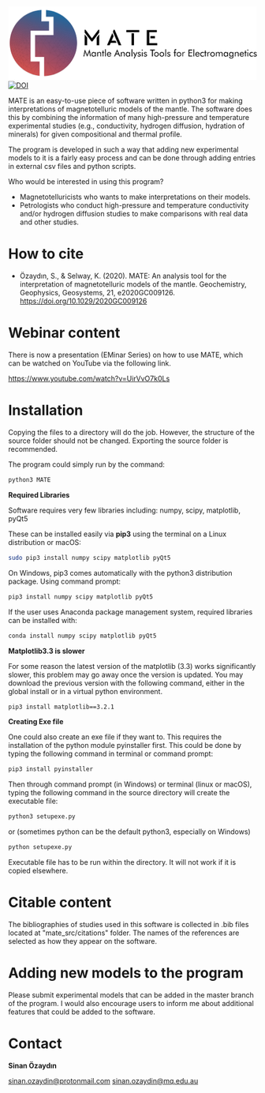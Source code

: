 <img src="https://github.com/sinanozaydin/MATE/blob/master/mate_src/mate_full.png">
<a href="https://zenodo.org/badge/latestdoi/255912421"><img src="https://zenodo.org/badge/255912421.svg" alt="DOI"></a>

MATE is an easy-to-use piece of software written in python3 for making interpretations of magnetotelluric models of the mantle. The software does this by combining the information of many high-pressure and temperature experimental studies (e.g., conductivity, hydrogen diffusion, hydration of minerals) for given compositional and thermal profile.

The program is developed in such a way that adding new experimental models to it is a fairly easy process and can be done through adding entries in external csv files and python scripts. 

Who would be interested in using this program?
- Magnetotelluricists who wants to make interpretations on their models.
- Petrologists who conduct high-pressure and temperature conductivity and/or hydrogen diffusion studies to make comparisons with real data and other studies.

How to cite
========== 
- Özaydın, S., & Selway, K. (2020). MATE: An analysis tool for the interpretation of magnetotelluric models of the mantle. Geochemistry, Geophysics, Geosystems, 21, e2020GC009126. https://doi.org/10.1029/2020GC009126 

Webinar content
==========

There is now a presentation (EMinar Series) on how to use MATE, which can be watched on YouTube via the following link.

https://www.youtube.com/watch?v=UirVvO7k0Ls

Installation
==========

Copying the files to a directory will do the job. However, the structure of the source folder should not be changed. Exporting the source folder is recommended.

The program could simply run by the command:

```bash
python3 MATE
```

**Required Libraries**

Software requires very few libraries including: numpy, scipy, matplotlib, pyQt5

These can be installed easily via **pip3** using the terminal on a Linux distribution or macOS:

```bash
sudo pip3 install numpy scipy matplotlib pyQt5
```
On Windows, pip3 comes automatically with the python3 distribution package. Using command prompt:

```bash
pip3 install numpy scipy matplotlib pyQt5
```

If the user uses Anaconda package management system, required libraries can be installed with:

```bash
conda install numpy scipy matplotlib pyQt5

```
**Matplotlib3.3 is slower**

For some reason the latest version of the matplotlib (3.3) works significantly slower, this problem may go away once the version is updated. You may download the previous version with the following command, either in the global install or in a virtual python environment.

```bash
pip3 install matplotlib==3.2.1

```


**Creating Exe file**

One could also create an exe file if they want to. This requires the installation of the python module pyinstaller first. This could be done by typing the following command in terminal or command prompt:

```bash
pip3 install pyinstaller
```

Then through command prompt (in Windows) or terminal (linux or macOS), typing the following command in the source directory will create the executable file:


```bash
python3 setupexe.py
```
or (sometimes python can be the default python3, especially on Windows)

```bash
python setupexe.py
```

 
 Executable file has to be run within the directory. It will not work if it is copied elsewhere.
 
Citable content
==========
The bibliographies of studies used in this software is collected in .bib files located at "mate_src/citations" folder. The names of the references are selected as how they appear on the software.

Adding new models to the program
==========

Please submit experimental models that can be added in the master branch of the program. I would also encourage users to inform me about additional features that could be added to the software.


Contact
==========
**Sinan Özaydın**

sinan.ozaydin@protonmail.com
sinan.ozaydin@mq.edu.au
